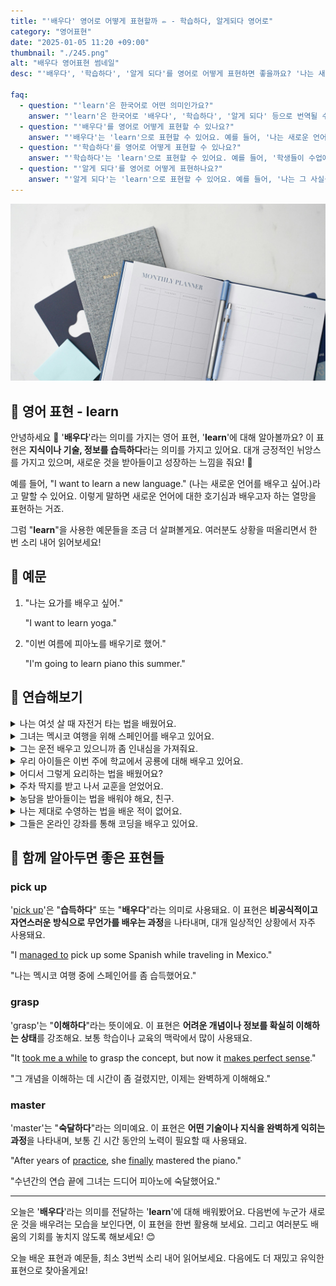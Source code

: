 ```yaml
---
title: "'배우다' 영어로 어떻게 표현할까 ✏️ - 학습하다, 알게되다 영어로"
category: "영어표현"
date: "2025-01-05 11:20 +09:00"
thumbnail: "./245.png"
alt: "배우다 영어표현 썸네일"
desc: "'배우다', '학습하다', '알게 되다'를 영어로 어떻게 표현하면 좋을까요? '나는 새로운 언어를 배우고 있어', '학생들이 수업에서 학습하고 있어'와 같은 문장을 영어로 표현하는 법을 배워봅시다. 다양한 예문을 통해서 연습하고 본인의 표현으로 만들어 보세요."

faq:
  - question: "'learn'은 한국어로 어떤 의미인가요?"
    answer: "'learn'은 한국어로 '배우다', '학습하다', '알게 되다' 등으로 번역될 수 있습니다."
  - question: "'배우다'를 영어로 어떻게 표현할 수 있나요?"
    answer: "'배우다'는 'learn'으로 표현할 수 있어요. 예를 들어, '나는 새로운 언어를 배우고 있어'는 'I am learning a new language'로 말할 수 있어요."
  - question: "'학습하다'를 영어로 어떻게 표현할 수 있나요?"
    answer: "'학습하다'는 'learn'으로 표현할 수 있어요. 예를 들어, '학생들이 수업에서 학습하고 있어'는 'The students are learning in class'로 말할 수 있어요."
  - question: "'알게 되다'를 영어로 어떻게 표현하나요?"
    answer: "'알게 되다'는 'learn'으로 표현할 수 있어요. 예를 들어, '나는 그 사실을 방금 알게 되었어'는 'I just learned that fact'로 표현할 수 있어요."
---
```


![](./245-1.jpg)

## 🌟 영어 표현 - learn

안녕하세요 👋 '**배우다**'라는 의미를 가지는 영어 표현, '**learn**'에 대해 알아볼까요? 이 표현은 **지식이나 기술, 정보를 습득하다**라는 의미를 가지고 있어요. 대개 긍정적인 뉘앙스를 가지고 있으며, 새로운 것을 받아들이고 성장하는 느낌을 줘요! 🌱

예를 들어, "I want to learn a new language." (나는 새로운 언어를 배우고 싶어.)라고 말할 수 있어요. 이렇게 말하면 새로운 언어에 대한 호기심과 배우고자 하는 열망을 표현하는 거죠.

<script async src="https://pagead2.googlesyndication.com/pagead/js/adsbygoogle.js?client=ca-pub-1465612013356152"
     crossorigin="anonymous"></script>
<!-- engple-horizontal-ad -->

<ins class="adsbygoogle"
     style="display:block"
     data-ad-client="ca-pub-1465612013356152"
     data-ad-slot="2106896038"
     data-ad-format="auto"
     data-full-width-responsive="true"></ins>

<script>
     (adsbygoogle = window.adsbygoogle || []).push({});
</script>

그럼 "**learn**"을 사용한 예문들을 조금 더 살펴볼게요. 여러분도 상황을 떠올리면서 한 번 소리 내어 읽어보세요!

## 📖 예문

1. "나는 요가를 배우고 싶어."

   "I want to learn yoga."

2. "이번 여름에 피아노를 배우기로 했어."

   "I'm going to learn piano this summer."

## 💬 연습해보기

<details>
<summary>나는 여섯 살 때 자전거 타는 법을 배웠어요.</summary>
<span>I learned to ride a bike when I was six.</span>
</details>

<details>
<summary>그녀는 멕시코 여행을 위해 스페인어를 배우고 있어요.</summary>
<span>She's learning Spanish for her <a href="/blog/in-english/250.upcoming/">upcoming</a> trip to Mexico.</span>
</details>

<details>
<summary>그는 운전 배우고 있으니까 좀 인내심을 가져줘요.</summary>
<span>He's learning to drive, so be patient with him.</span>
</details>

<details>
<summary>우리 아이들은 이번 주에 학교에서 공룡에 대해 배우고 있어요.</summary>
<span>My kids are learning about dinosaurs at school this week.</span>
</details>

<details>
<summary>어디서 그렇게 요리하는 법을 배웠어요?</summary>
<span>Where did you learn to cook like that?</span>
</details>

<details>
<summary>주차 딱지를 받고 나서 교훈을 얻었어요.</summary>
<span>I learned my lesson after getting that parking ticket.</span>
</details>

<details>
<summary>농담을 받아들이는 법을 배워야 해요, 친구.</summary>
<span>You gotta learn to take a joke, man.</span>
</details>

<details>
<summary>나는 제대로 수영하는 법을 배운 적이 없어요.</summary>
<span>I never learned how to swim properly.</span>
</details>

<details>
<summary>그들은 온라인 강좌를 통해 코딩을 배우고 있어요.</summary>
<span>They're learning to code through an online course.</span>
</details>

## 🤝 함께 알아두면 좋은 표현들

### pick up

'[pick up](/blog/in-english/178.pick-up)'은 "**습득하다**" 또는 "**배우다**"라는 의미로 사용돼요. 이 표현은 **비공식적이고 자연스러운 방식으로 무언가를 배우는 과정**을 나타내며, 대개 일상적인 상황에서 자주 사용돼요.

"I [managed to](/blog/in-english/175.manage-to/) pick up some Spanish while traveling in Mexico."

"나는 멕시코 여행 중에 스페인어를 좀 습득했어요."

### grasp

'grasp'는 "**이해하다**"라는 뜻이에요. 이 표현은 **어려운 개념이나 정보를 확실히 이해하는 상태**를 강조해요. 보통 학습이나 교육의 맥락에서 많이 사용돼요.

"It [took me a while](/blog/in-english/010.take-a-while/) to grasp the concept, but now it [makes perfect sense](/blog/in-english/068.make-sense/)."

"그 개념을 이해하는 데 시간이 좀 걸렸지만, 이제는 완벽하게 이해해요."

### master

'master'는 "**숙달하다**"라는 의미예요. 이 표현은 **어떤 기술이나 지식을 완벽하게 익히는 과정**을 나타내며, 보통 긴 시간 동안의 노력이 필요할 때 사용돼요.

"After years of [practice](/blog/in-english/247.practice/), she [finally](/blog/in-english/182.finally/) mastered the piano."

"수년간의 연습 끝에 그녀는 드디어 피아노에 숙달했어요."

---

오늘은 '**배우다**'라는 의미를 전달하는 '**learn**'에 대해 배워봤어요. 다음번에 누군가 새로운 것을 배우려는 모습을 보인다면, 이 표현을 한번 활용해 보세요. 그리고 여러분도 배움의 기회를 놓치지 않도록 해보세요! 😊

오늘 배운 표현과 예문들, 최소 3번씩 소리 내어 읽어보세요. 다음에도 더 재밌고 유익한 표현으로 찾아올게요!
